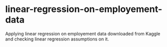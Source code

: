 # linear-regression-on-employement-data
Applying linear regression on employement data downloaded from Kaggle and checking linear regression assumptions on it.
